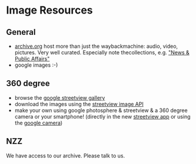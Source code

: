 # Image Resources

## General
* [archive.org](https://archive.org/) host more than just the waybackmachine: audio, video, pictures. Very well curated. Especially note thecollections, e.g. ["News & Public Affairs"](https://archive.org/details/newsandpublicaffairs&tab=collection)
* google images :-)

## 360 degree
* browse the [google streetview gallery](https://www.google.com/maps/streetview/)
* download the images using the [streetview image API](https://developers.google.com/maps/documentation/streetview/)
* make your own using google photosphere & streetview & a 360 degree camera or your smartphone! (directly in the new [streetview app](https://www.google.com/maps/streetview/publish/) or using the [google camera](https://play.google.com/store/apps/details?id=com.google.android.GoogleCamera&hl=en))

## NZZ

We have access to our archive. Please talk to us.
